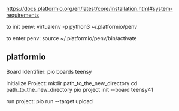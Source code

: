 https://docs.platformio.org/en/latest/core/installation.html#system-requirements

to init penv:
virtualenv -p python3 ~/.platformio/penv

to enter penv:
source ~/.platformio/penv/bin/activate

platformio
----------

Board Identifier:
pio boards teensy

Initialize Project:
mkdir path_to_the_new_directory
cd path_to_the_new_directory
pio project init --board teensy41

run project:
pio run --target upload
